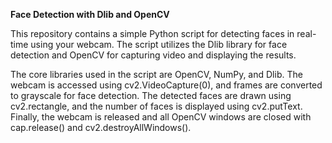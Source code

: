 **Face Detection with Dlib and OpenCV**

This repository contains a simple Python script for detecting faces in real-time using your webcam. The script utilizes the Dlib library for face detection and OpenCV for capturing video and displaying the results.

The core libraries used in the script are OpenCV, NumPy, and Dlib. The webcam is accessed using cv2.VideoCapture(0), and frames are converted to grayscale for face detection. The detected faces are drawn using cv2.rectangle, and the number of faces is displayed using cv2.putText. Finally, the webcam is released and all OpenCV windows are closed with cap.release() and cv2.destroyAllWindows().
